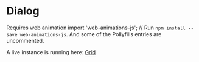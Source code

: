 # Dialog

Requires web animation  import 'web-animations-js';  // Run `npm install --save web-animations-js`.   And some of the Pollyfills entries are uncommented.

A live instance is running here: [Grid](http://hammondstechnology.com/dialog/index.html)

